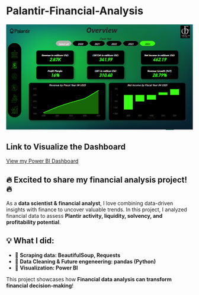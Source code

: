 # Palantir-Financial-Analysis
![Alt Text](https://github.com/OssFad/Palantir-Financial-Analysis/blob/main/Plantir%20pbi.PNG)

##  Link to Visualize the Dashboard

[View my Power BI Dashboard](https://app.powerbi.com/view?r=eyJrIjoiYWRlZmZlNTYtNGQzMi00OTY4LTg3NTQtZDQxN2E2ZjM2MzU3IiwidCI6IjNkZmE1ODc5LTQ3NmYtNDViNC04MDc5LWZlNjBlYWYzZjhhNSJ9)


## 🔥 Excited to share my financial analysis project! 🔥  

As a **data scientist & financial analyst**, I love combining data-driven insights with finance to uncover valuable trends. In this project, I analyzed financial data to assess **Plantir activity, liquidity, solvency, and profitability potential**.  

## 💡 What I did:  
- 📌 **Scraping data: BeautifulSoup, Requests**  
- 📌 **Data Cleaning & Future engeneering: pandas (Python)**  
- 📌 **Visualization: Power BI**  
 

This project showcases how **Financial data analysis can transform financial decision-making**!  

  


